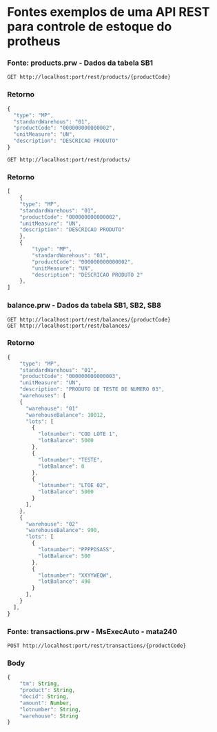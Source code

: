 # Fontes exemplos de uma API REST para controle de estoque do protheus

### Fonte: products.prw - Dados da tabela SB1

```http
GET http://localhost:port/rest/products/{productCode}
```
### Retorno

```javascript
{
  "type": "MP",
  "standardWarehous": "01",
  "productCode": "000000000000002",
  "unitMeasure": "UN",
  "description": "DESCRICAO PRODUTO"
}
```

```http
GET http://localhost:port/rest/products/
```
### Retorno
```javascript
[
    {
    "type": "MP",
    "standardWarehous": "01",
    "productCode": "000000000000002",
    "unitMeasure": "UN",
    "description": "DESCRICAO PRODUTO"
    },
    {
        "type": "MP",
        "standardWarehous": "01",
        "productCode": "000000000000002",
        "unitMeasure": "UN",
        "description": "DESCRICAO PRODUTO 2"
    },
]
```

### balance.prw - Dados da tabela SB1, SB2, SB8

```http
GET http://localhost:port/rest/balances/{productCode}
GET http://localhost:port/rest/balances/
```
### Retorno
```javascript
{
    "type": "MP",
    "standardWarehous": "01",
    "productCode": "000000000000003",
    "unitMeasure": "UN",
    "description": "PRODUTO DE TESTE DE NUMERO 03",
    "warehouses": [
    {
      "warehouse": "01"
      "warehouseBalance": 10012,
      "lots": [
        {
          "lotnumber": "COD LOTE 1",
          "lotBalance": 5000
        },
        {
          "lotnumber": "TESTE",
          "lotBalance": 0
        },
        {
          "lotnumber": "LTOE 02",
          "lotBalance": 5000
        }
      ], 
    },
    {
      "warehouse": "02"
      "warehouseBalance": 990,
      "lots": [
        {
          "lotnumber": "PPPPDSASS",
          "lotBalance": 500
        },
        {
          "lotnumber": "XXYYWEQW",
          "lotBalance": 490
        }
      ],
    }
  ],
}
```
### Fonte: transactions.prw - MsExecAuto - mata240
```http
POST http://localhost:port/rest/transactions/{productCode}
```
### Body
```javascript
{
    "tm": String,
    "product": String,
    "docid": String,
    "amount": Number,
    "lotnumber": String,
    "warehouse": String
}
``` 